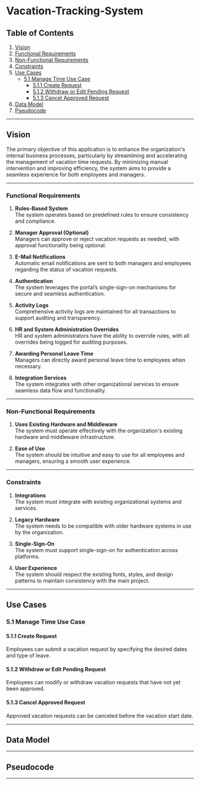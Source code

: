 # Vacation-Tracking-System

## Table of Contents
1. [Vision](#vision)  
2. [Functional Requirements](#functional-requirements)  
3. [Non-Functional Requirements](#non-functional-requirements)  
4. [Constraints](#constraints)  
5. [Use Cases](#use-cases)  
   - [5.1 Manage Time Use Case](#51-manage-time-use-case)  
      - [5.1.1 Create Request](#511-create-request)  
      - [5.1.2 Withdraw or Edit Pending Request](#512-withdraw-or-edit-pending-request)  
      - [5.1.3 Cancel Approved Request](#513-cancel-approved-request)  
6. [Data Model](#data-model)  
7. [Pseudocode](#pseudocode)  

---

## Vision  
The primary objective of this application is to enhance the organization's internal business processes, particularly by streamlining and accelerating the management of vacation time requests. By minimizing manual intervention and improving efficiency, the system aims to provide a seamless experience for both employees and managers.

---

### Functional Requirements  

1. **Rules-Based System**  
   The system operates based on predefined rules to ensure consistency and compliance.

2. **Manager Approval (Optional)**  
   Managers can approve or reject vacation requests as needed, with approval functionality being optional.

3. **E-Mail Notifications**  
   Automatic email notifications are sent to both managers and employees regarding the status of vacation requests.

4. **Authentication**  
   The system leverages the portal’s single-sign-on mechanisms for secure and seamless authentication.

5. **Activity Logs**  
   Comprehensive activity logs are maintained for all transactions to support auditing and transparency.

6. **HR and System Administration Overrides**  
   HR and system administrators have the ability to override rules, with all overrides being logged for auditing purposes.

7. **Awarding Personal Leave Time**  
   Managers can directly award personal leave time to employees when necessary.

8. **Integration Services**  
   The system integrates with other organizational services to ensure seamless data flow and functionality.


---

### Non-Functional Requirements  

1. **Uses Existing Hardware and Middleware**  
   The system must operate effectively with the organization's existing hardware and middleware infrastructure.

2. **Ease of Use**  
   The system should be intuitive and easy to use for all employees and managers, ensuring a smooth user experience.


---

### Constraints  

1. **Integrations**  
   The system must integrate with existing organizational systems and services.

2. **Legacy Hardware**  
   The system needs to be compatible with older hardware systems in use by the organization.

3. **Single-Sign-On**  
   The system must support single-sign-on for authentication across platforms.

4. **User Experience**  
   The system should respect the existing fonts, styles, and design patterns to maintain consistency with the main project.


---

## Use Cases  

### 5.1 Manage Time Use Case  
#### 5.1.1 Create Request  
Employees can submit a vacation request by specifying the desired dates and type of leave.  

#### 5.1.2 Withdraw or Edit Pending Request  
Employees can modify or withdraw vacation requests that have not yet been approved.  

#### 5.1.3 Cancel Approved Request  
Approved vacation requests can be canceled before the vacation start date.  

---

## Data Model  


---

## Pseudocode  


---
